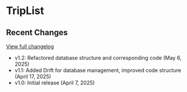 # TripList


## Recent Changes
[View full changelog](./CHANGELOG.md)
- v1.2: Refactored database structure and corresponding code (May 6, 2025)
- v1.1: Added Drift for database management, improved code structure (April 17, 2025)
- v1.0: Initial release (April 7, 2025)
